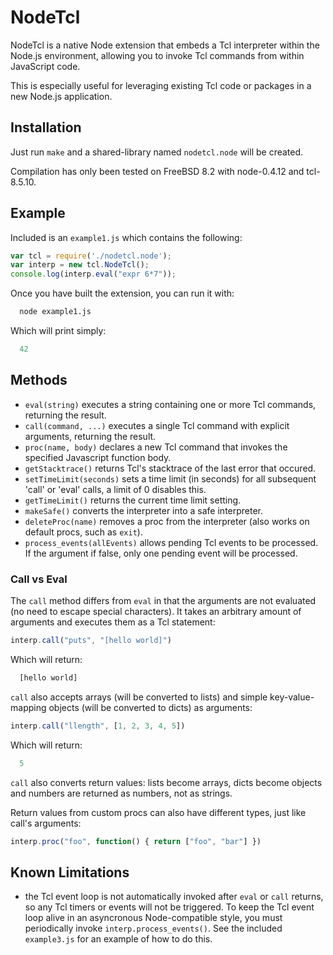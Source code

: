 # NodeTcl

NodeTcl is a native Node extension that embeds a Tcl interpreter within the Node.js environment, allowing you to invoke Tcl commands from within JavaScript code.

This is especially useful for leveraging existing Tcl code or packages in a new Node.js application.


## Installation

Just run `make` and a shared-library named `nodetcl.node` will be created.

Compilation has only been tested on FreeBSD 8.2 with node-0.4.12 and tcl-8.5.10.


## Example

Included is an `example1.js` which contains the following:

```js
var tcl = require('./nodetcl.node');
var interp = new tcl.NodeTcl();
console.log(interp.eval("expr 6*7"));
```

Once you have built the extension, you can run it with:

```bash
  node example1.js
```

Which will print simply:

```js
  42
```

## Methods

* `eval(string)` executes a string containing one or more Tcl commands, returning the result.
* `call(command, ...)` executes a single Tcl command with explicit arguments, returning the result.
* `proc(name, body)` declares a new Tcl command that invokes the specified Javascript function body.
* `getStacktrace()` returns Tcl's stacktrace of the last error that occured.
* `setTimeLimit(seconds)` sets a time limit (in seconds) for all subsequent 'call' or 'eval' calls, a limit of 0 disables this.
* `getTimeLimit()` returns the current time limit setting.
* `makeSafe()` converts the interpreter into a safe interpreter.
* `deleteProc(name)` removes a proc from the interpreter (also works on default procs, such as `exit`).
* `process_events(allEvents)` allows pending Tcl events to be processed.  If the argument if false, only one pending event will be processed.

### Call vs Eval

The `call` method differs from `eval` in that the arguments are not evaluated (no need to escape special characters). It takes an arbitrary amount of arguments and executes them as a Tcl statement:

```js
interp.call("puts", "[hello world]")
```

Which will return:

```js
  [hello world]
```

`call` also accepts arrays (will be converted to lists) and simple key-value-mapping objects (will be converted to dicts) as arguments:

```js
interp.call("llength", [1, 2, 3, 4, 5])
```

Which will return:

```js
  5
```

`call` also converts return values: lists become arrays, dicts become objects and numbers are returned as numbers, not as strings.

Return values from custom procs can also have different types, just like call's arguments:

```js
interp.proc("foo", function() { return ["foo", "bar"] })
```

## Known Limitations

* the Tcl event loop is not automatically invoked after `eval` or `call` returns, so any Tcl timers or events will not be triggered.  To keep the Tcl event loop alive in an asyncronous Node-compatible style, you must periodically invoke `interp.process_events()`.  See the included `example3.js` for an example of how to do this.

